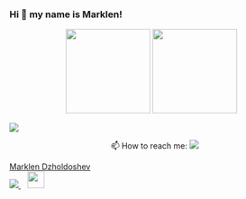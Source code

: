 ### Hi 👋 my name is Marklen!

<p align = 'center'>
 <a href="https://github-readme-stats.vercel.app/api?username=dzholdoshev&show_icons=true&count_private=true"><img height=150 src="https://github-readme-stats.vercel.app/api?username=dzholdoshev&show_icons=true&count_private=true" /></a>
<a href="https://github.com/dzholdoshev/github-readme-stats"><img height=150 src="https://github-readme-stats.vercel.app/api/top-langs/?username=dzholdoshev&layout=compact" /></a>
 </p>
 <a target="_blank" rel="noopener noreferrer nofollow" href="https://gpvc.arturio.dev/Dzholdoshev"><img src="https://gpvc.arturio.dev/Dzholdoshev"  style="max-width: 100%;"></a>
<p align='center'>
  &nbsp;&nbsp; 📫  How to reach me:
 <img src="https://platform.linkedin.com/badges/js/profile.js" async defer type="text/javascript"></img>
 <div class="badge-base LI-profile-badge" data-locale="ru_RU" data-size="medium" data-theme="light" data-type="VERTICAL" data-vanity="marklendzholdoshev" data-version="v1"><a class="badge-base__link LI-simple-link" href="https://www.linkedin.com/in/marklendzholdoshev?trk=profile-badge">Marklen Dzholdoshev</a></div>
              
  <a href="https://www.linkedin.com/in/marklendzholdoshev/" target="_blank">
    <img src="https://img.shields.io/badge/linkedin-%230077B5.svg?&style=for-the-badge&logo=linkedin&logoColor=white" />
  </a>&nbsp;&nbsp;
 <a href="mailto:marklen86@gmail.com" target="_blank"><img height="30" src="https://img.shields.io/badge/-Gmail-D14836?style=flat-square&logo=Gmail&logoColor=white"></a>
</p>

 <p align='center'>

</p>

